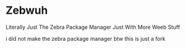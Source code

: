 # Zebwuh
Literally Just The Zebra Package Manager Just With More Weeb Stuff

i did not make the zebra package manager btw this is just a fork
